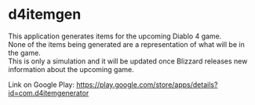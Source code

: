 # d4itemgen

This application generates items for the upcoming Diablo 4 game.  
None of the items being generated are a representation of what will be in the game.  
This is only a simulation and it will be updated once Blizzard releases new information about the upcoming game.

Link on Google Play: https://play.google.com/store/apps/details?id=com.d4itemgenerator
